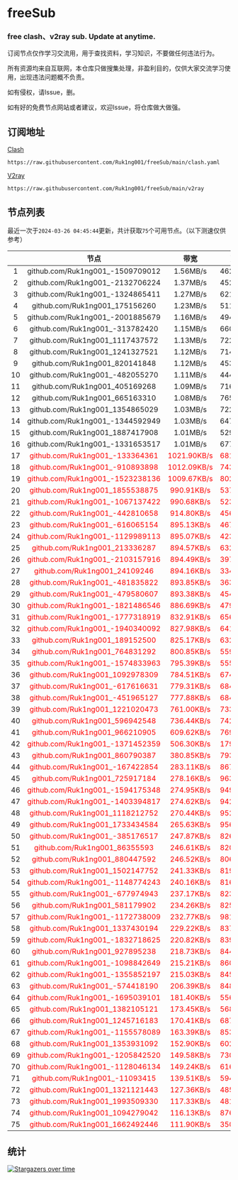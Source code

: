 # freeSub
### free clash、v2ray sub. Update at anytime.

订阅节点仅作学习交流用，用于查找资料，学习知识，不要做任何违法行为。

所有资源均来自互联网，本仓库只做搜集处理，非盈利目的，仅供大家交流学习使用，出现违法问题概不负责。

如有侵权，请Issue，删。

如有好的免费节点网站或者建议，欢迎Issue，将仓库做大做强。

## 订阅地址
[Clash](https://raw.githubusercontent.com/Ruk1ng001/freeSub/main/clash.yaml)
```
https://raw.githubusercontent.com/Ruk1ng001/freeSub/main/clash.yaml
```
[V2ray](https://raw.githubusercontent.com/Ruk1ng001/freeSub/main/v2ray)
```
https://raw.githubusercontent.com/Ruk1ng001/freeSub/main/v2ray
```

## 节点列表

最近一次于`2024-03-26 04:45:44`更新，共计获取`75`个可用节点。（以下测速仅供参考）

|  | 节点 | 带宽 | 延迟 |
|:-:|:--:|:--:|:--:|
 | 1 | github.com/Ruk1ng001_-1509709012 | 1.56MB/s | 462.00ms |
 | 2 | github.com/Ruk1ng001_-2132706224 | 1.37MB/s | 452.00ms |
 | 3 | github.com/Ruk1ng001_-1324865411 | 1.27MB/s | 621.00ms |
 | 4 | github.com/Ruk1ng001_175156260 | 1.23MB/s | 511.00ms |
 | 5 | github.com/Ruk1ng001_-2001885679 | 1.16MB/s | 494.00ms |
 | 6 | github.com/Ruk1ng001_-313782420 | 1.15MB/s | 660.00ms |
 | 7 | github.com/Ruk1ng001_1117437572 | 1.13MB/s | 722.00ms |
 | 8 | github.com/Ruk1ng001_1241327521 | 1.12MB/s | 714.00ms |
 | 9 | github.com/Ruk1ng001_820141848 | 1.12MB/s | 453.00ms |
 | 10 | github.com/Ruk1ng001_-482055270 | 1.11MB/s | 444.00ms |
 | 11 | github.com/Ruk1ng001_405169268 | 1.09MB/s | 716.00ms |
 | 12 | github.com/Ruk1ng001_665163310 | 1.08MB/s | 765.00ms |
 | 13 | github.com/Ruk1ng001_1354865029 | 1.03MB/s | 722.00ms |
 | 14 | github.com/Ruk1ng001_-1344592949 | 1.03MB/s | 647.00ms |
 | 15 | github.com/Ruk1ng001_1887417908 | 1.01MB/s | 529.00ms |
 | 16 | github.com/Ruk1ng001_-1331653517 | 1.01MB/s | 677.00ms |
 | 17 | <font color=red>github.com/Ruk1ng001_-133364361</font> | <font color=red>1021.90KB/s</font> | <font color=red>681.00ms</font> |
 | 18 | <font color=red>github.com/Ruk1ng001_-910893898</font> | <font color=red>1012.09KB/s</font> | <font color=red>743.00ms</font> |
 | 19 | <font color=red>github.com/Ruk1ng001_-1523238136</font> | <font color=red>1009.67KB/s</font> | <font color=red>802.00ms</font> |
 | 20 | <font color=red>github.com/Ruk1ng001_1855538875</font> | <font color=red>990.91KB/s</font> | <font color=red>537.00ms</font> |
 | 21 | <font color=red>github.com/Ruk1ng001_-1067137422</font> | <font color=red>990.68KB/s</font> | <font color=red>523.00ms</font> |
 | 22 | <font color=red>github.com/Ruk1ng001_-442810658</font> | <font color=red>914.80KB/s</font> | <font color=red>456.00ms</font> |
 | 23 | <font color=red>github.com/Ruk1ng001_-616065154</font> | <font color=red>895.13KB/s</font> | <font color=red>467.00ms</font> |
 | 24 | <font color=red>github.com/Ruk1ng001_-1129989113</font> | <font color=red>895.07KB/s</font> | <font color=red>423.00ms</font> |
 | 25 | <font color=red>github.com/Ruk1ng001_213336287</font> | <font color=red>894.57KB/s</font> | <font color=red>632.00ms</font> |
 | 26 | <font color=red>github.com/Ruk1ng001_-2103157916</font> | <font color=red>894.49KB/s</font> | <font color=red>397.00ms</font> |
 | 27 | <font color=red>github.com/Ruk1ng001_24109246</font> | <font color=red>894.16KB/s</font> | <font color=red>334.00ms</font> |
 | 28 | <font color=red>github.com/Ruk1ng001_-481835822</font> | <font color=red>893.85KB/s</font> | <font color=red>363.00ms</font> |
 | 29 | <font color=red>github.com/Ruk1ng001_-479580607</font> | <font color=red>893.38KB/s</font> | <font color=red>454.00ms</font> |
 | 30 | <font color=red>github.com/Ruk1ng001_-1821486546</font> | <font color=red>886.69KB/s</font> | <font color=red>479.00ms</font> |
 | 31 | <font color=red>github.com/Ruk1ng001_-1777318919</font> | <font color=red>832.91KB/s</font> | <font color=red>656.00ms</font> |
 | 32 | <font color=red>github.com/Ruk1ng001_-1940340092</font> | <font color=red>827.98KB/s</font> | <font color=red>641.00ms</font> |
 | 33 | <font color=red>github.com/Ruk1ng001_189152500</font> | <font color=red>825.17KB/s</font> | <font color=red>632.00ms</font> |
 | 34 | <font color=red>github.com/Ruk1ng001_764831292</font> | <font color=red>800.85KB/s</font> | <font color=red>559.00ms</font> |
 | 35 | <font color=red>github.com/Ruk1ng001_-1574833963</font> | <font color=red>795.39KB/s</font> | <font color=red>555.00ms</font> |
 | 36 | <font color=red>github.com/Ruk1ng001_1092978309</font> | <font color=red>784.51KB/s</font> | <font color=red>674.00ms</font> |
 | 37 | <font color=red>github.com/Ruk1ng001_-617616631</font> | <font color=red>779.31KB/s</font> | <font color=red>684.00ms</font> |
 | 38 | <font color=red>github.com/Ruk1ng001_-451965127</font> | <font color=red>777.88KB/s</font> | <font color=red>684.00ms</font> |
 | 39 | <font color=red>github.com/Ruk1ng001_1221020473</font> | <font color=red>761.00KB/s</font> | <font color=red>733.00ms</font> |
 | 40 | <font color=red>github.com/Ruk1ng001_596942548</font> | <font color=red>736.44KB/s</font> | <font color=red>742.00ms</font> |
 | 41 | <font color=red>github.com/Ruk1ng001_966210905</font> | <font color=red>609.62KB/s</font> | <font color=red>769.00ms</font> |
 | 42 | <font color=red>github.com/Ruk1ng001_-1371452359</font> | <font color=red>506.30KB/s</font> | <font color=red>179.00ms</font> |
 | 43 | <font color=red>github.com/Ruk1ng001_860790387</font> | <font color=red>380.85KB/s</font> | <font color=red>793.00ms</font> |
 | 44 | <font color=red>github.com/Ruk1ng001_-167422854</font> | <font color=red>283.11KB/s</font> | <font color=red>867.00ms</font> |
 | 45 | <font color=red>github.com/Ruk1ng001_725917184</font> | <font color=red>278.16KB/s</font> | <font color=red>963.00ms</font> |
 | 46 | <font color=red>github.com/Ruk1ng001_-1594175348</font> | <font color=red>274.95KB/s</font> | <font color=red>949.00ms</font> |
 | 47 | <font color=red>github.com/Ruk1ng001_-1403394817</font> | <font color=red>274.62KB/s</font> | <font color=red>942.00ms</font> |
 | 48 | <font color=red>github.com/Ruk1ng001_1118212752</font> | <font color=red>270.44KB/s</font> | <font color=red>952.00ms</font> |
 | 49 | <font color=red>github.com/Ruk1ng001_1733434584</font> | <font color=red>265.63KB/s</font> | <font color=red>956.00ms</font> |
 | 50 | <font color=red>github.com/Ruk1ng001_-385176517</font> | <font color=red>247.87KB/s</font> | <font color=red>826.00ms</font> |
 | 51 | <font color=red>github.com/Ruk1ng001_86355593</font> | <font color=red>246.61KB/s</font> | <font color=red>820.00ms</font> |
 | 52 | <font color=red>github.com/Ruk1ng001_880447592</font> | <font color=red>246.52KB/s</font> | <font color=red>806.00ms</font> |
 | 53 | <font color=red>github.com/Ruk1ng001_1502147752</font> | <font color=red>241.33KB/s</font> | <font color=red>819.00ms</font> |
 | 54 | <font color=red>github.com/Ruk1ng001_-1148774243</font> | <font color=red>240.16KB/s</font> | <font color=red>816.00ms</font> |
 | 55 | <font color=red>github.com/Ruk1ng001_-677974943</font> | <font color=red>237.17KB/s</font> | <font color=red>823.00ms</font> |
 | 56 | <font color=red>github.com/Ruk1ng001_581179902</font> | <font color=red>234.26KB/s</font> | <font color=red>825.00ms</font> |
 | 57 | <font color=red>github.com/Ruk1ng001_-1172738009</font> | <font color=red>232.77KB/s</font> | <font color=red>981.00ms</font> |
 | 58 | <font color=red>github.com/Ruk1ng001_1337430194</font> | <font color=red>229.22KB/s</font> | <font color=red>837.00ms</font> |
 | 59 | <font color=red>github.com/Ruk1ng001_-1832718625</font> | <font color=red>220.82KB/s</font> | <font color=red>839.00ms</font> |
 | 60 | <font color=red>github.com/Ruk1ng001_927895238</font> | <font color=red>218.73KB/s</font> | <font color=red>844.00ms</font> |
 | 61 | <font color=red>github.com/Ruk1ng001_-1098842649</font> | <font color=red>215.21KB/s</font> | <font color=red>860.00ms</font> |
 | 62 | <font color=red>github.com/Ruk1ng001_-1355852197</font> | <font color=red>215.03KB/s</font> | <font color=red>845.00ms</font> |
 | 63 | <font color=red>github.com/Ruk1ng001_-574418190</font> | <font color=red>206.39KB/s</font> | <font color=red>848.00ms</font> |
 | 64 | <font color=red>github.com/Ruk1ng001_-1695039101</font> | <font color=red>181.40KB/s</font> | <font color=red>556.00ms</font> |
 | 65 | <font color=red>github.com/Ruk1ng001_1382105121</font> | <font color=red>173.45KB/s</font> | <font color=red>568.00ms</font> |
 | 66 | <font color=red>github.com/Ruk1ng001_1245716183</font> | <font color=red>170.41KB/s</font> | <font color=red>687.00ms</font> |
 | 67 | <font color=red>github.com/Ruk1ng001_-1155578089</font> | <font color=red>163.39KB/s</font> | <font color=red>853.00ms</font> |
 | 68 | <font color=red>github.com/Ruk1ng001_1353931092</font> | <font color=red>152.90KB/s</font> | <font color=red>602.00ms</font> |
 | 69 | <font color=red>github.com/Ruk1ng001_-1205842520</font> | <font color=red>149.58KB/s</font> | <font color=red>730.00ms</font> |
 | 70 | <font color=red>github.com/Ruk1ng001_-1128046134</font> | <font color=red>149.24KB/s</font> | <font color=red>616.00ms</font> |
 | 71 | <font color=red>github.com/Ruk1ng001_-11093415</font> | <font color=red>139.51KB/s</font> | <font color=red>594.00ms</font> |
 | 72 | <font color=red>github.com/Ruk1ng001_1321121443</font> | <font color=red>127.36KB/s</font> | <font color=red>485.00ms</font> |
 | 73 | <font color=red>github.com/Ruk1ng001_1993509330</font> | <font color=red>117.33KB/s</font> | <font color=red>481.00ms</font> |
 | 74 | <font color=red>github.com/Ruk1ng001_1094279042</font> | <font color=red>116.13KB/s</font> | <font color=red>876.00ms</font> |
 | 75 | <font color=red>github.com/Ruk1ng001_1662492446</font> | <font color=red>111.90KB/s</font> | <font color=red>350.00ms</font> |


## 统计

[![Stargazers over time](https://starchart.cc/Ruk1ng001/freeSub.svg)](https://starchart.cc/Ruk1ng001/freeSub)